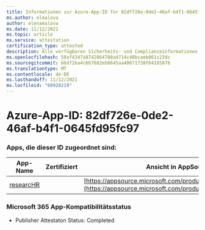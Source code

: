```yaml
---
title: Informationen zur Azure-App-ID für 82df726e-0de2-46af-b4f1-0645fd95fc97
ms.author: elmalova
author: elenamalova
ms.date: 11/12/2021
ms.topic: article
ms.service: attestation
certification_type: attested
description: Alle verfügbaren Sicherheits- und Complianceinformationen für 82df726e-0de2-46af-b4f1-0645fd95fc97.
ms.openlocfilehash: 58af4347a8742864708ad714c48bcaeb061c23dc
ms.sourcegitcommit: bbdf2ba4c6b7682eb6645aa40671738f64105876
ms.translationtype: MT
ms.contentlocale: de-DE
ms.lasthandoff: 11/12/2021
ms.locfileid: "60928219"
---
```

# <a name="azure-app-id-82df726e-0de2-46af-b4f1-0645fd95fc97"></a>Azure-App-ID: 82df726e-0de2-46af-b4f1-0645fd95fc97


### <a name="apps-associated-with-this-id"></a>Apps, die dieser ID zugeordnet sind:
| **App-Name** | **Zertifiziert** | **Ansicht in AppSource** |
|--------------|---------------|-----------------------|
| [researcHR](https://docs.microsoft.com/microsoft-365-app-certification/forward/WA200002557) |  | [https://appsource.microsoft.com/product/office/WA200002557](https://appsource.microsoft.com/product/office/WA200002557) |

### <a name="microsoft-365-app-compliance-status"></a>Microsoft 365 App-Kompatibilitätsstatus
- Publisher Attestaton Status: Completed
